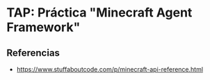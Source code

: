 # TAP: Práctica "Minecraft Agent Framework" 

## Referencias
- https://www.stuffaboutcode.com/p/minecraft-api-reference.html
